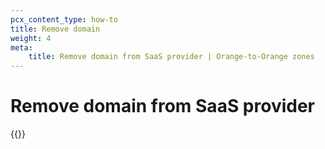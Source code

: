 ```yaml
---
pcx_content_type: how-to
title: Remove domain
weight: 4
meta:
    title: Remove domain from SaaS provider | Orange-to-Orange zones
---
```


# Remove domain from SaaS provider

{{<render file="_saas-customer-churn.md">}}